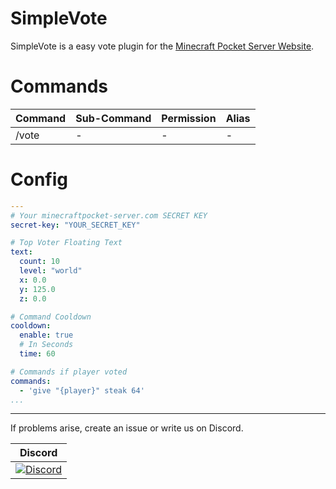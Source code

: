 # SimpleVote
SimpleVote is a easy vote plugin for the [Minecraft Pocket Server Website](https://minecraftpocket-servers.com/).
# Commands
Command | Sub-Command | Permission | Alias
------- | ----------- | ---------- | ------
/vote | - | - | -

# Config
```yaml
---
# Your minecraftpocket-server.com SECRET KEY
secret-key: "YOUR_SECRET_KEY"

# Top Voter Floating Text
text:
  count: 10
  level: "world"
  x: 0.0
  y: 125.0
  z: 0.0

# Command Cooldown
cooldown:
  enable: true
  # In Seconds
  time: 60

# Commands if player voted
commands:
  - 'give "{player}" steak 64'
...
```

----------------

If problems arise, create an issue or write us on Discord.

| Discord |
| :---: |
[![Discord](https://img.shields.io/discord/639130989708181535.svg?style=flat-square&label=discord&colorB=7289da)](https://discord.gg/5tYC5dJ) |
